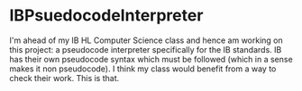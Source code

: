 # IBPsuedocodeInterpreter
I'm ahead of my IB HL Computer Science class and hence am working on this project: a pseudocode interpreter specifically for the IB standards. IB has their own pseudocode syntax which must be followed (which in a sense makes it non pseudocode). I think my class would benefit from a way to check their work. This is that.
